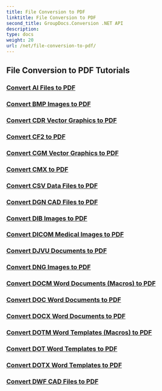 ```yaml
---
title: File Conversion to PDF
linktitle: File Conversion to PDF
second_title: GroupDocs.Conversion .NET API
description: 
type: docs
weight: 20
url: /net/file-conversion-to-pdf/
---
```


## File Conversion to PDF Tutorials
### [Convert AI Files to PDF](./convert-ai-to-pdf/)
### [Convert BMP Images to PDF](./convert-bmp-to-pdf/)
### [Convert CDR Vector Graphics to PDF](./convert-cdr-to-pdf/)
### [Convert CF2 to PDF](./convert-cf2-to-pdf/)
### [Convert CGM Vector Graphics to PDF](./convert-cgm-to-pdf/)
### [Convert CMX to PDF](./convert-cmx-to-pdf/)
### [Convert CSV Data Files to PDF](./convert-csv-to-pdf/)
### [Convert DGN CAD Files to PDF](./convert-dgn-to-pdf/)
### [Convert DIB Images to PDF](./convert-dib-to-pdf/)
### [Convert DICOM Medical Images to PDF](./convert-dicom-to-pdf/)
### [Convert DJVU Documents to PDF](./convert-djvu-to-pdf/)
### [Convert DNG Images to PDF](./convert-dng-to-pdf/)
### [Convert DOCM Word Documents (Macros) to PDF](./convert-docm-to-pdf/)
### [Convert DOC Word Documents to PDF](./convert-doc-to-pdf/)
### [Convert DOCX Word Documents to PDF](./convert-docx-to-pdf/)
### [Convert DOTM Word Templates (Macros) to PDF](./convert-dotm-to-pdf/)
### [Convert DOT Word Templates to PDF](./convert-dot-to-pdf/)
### [Convert DOTX Word Templates to PDF](./convert-dotx-to-pdf/)
### [Convert DWF CAD Files to PDF](./convert-dwf-to-pdf/)